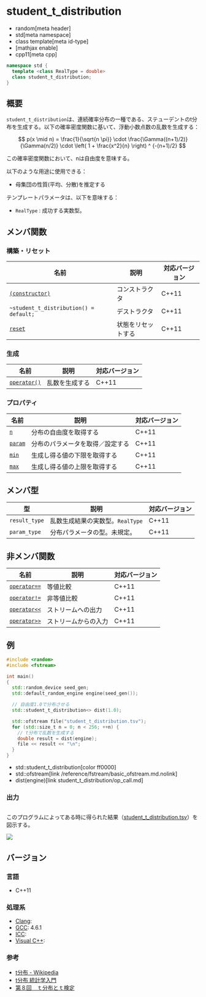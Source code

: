 # student_t_distribution
* random[meta header]
* std[meta namespace]
* class template[meta id-type]
* [mathjax enable]
* cpp11[meta cpp]

```cpp
namespace std {
  template <class RealType = double>
  class student_t_distribution;
}
```

## 概要
`student_t_distribution`は、連続確率分布の一種である、ステューデントのt分布を生成する。以下の確率密度関数に基いて、浮動小数点数の乱数を生成する：

$$ p(x \mid n) = \frac{1}{\sqrt{n \pi}} \cdot \frac{\Gamma((n+1)/2)}{\Gamma(n/2)} \cdot \left( 1 + \frac{x^2}{n} \right) ^ {-(n+1)/2} $$

この確率密度関数において、nは自由度を意味する。


以下のような用途に使用できる：

- 母集団の性質(平均、分散)を推定する


テンプレートパラメータは、以下を意味する：

- `RealType` : 成功する実数型。


## メンバ関数
### 構築・リセット

| 名前 | 説明 | 対応バージョン |
|-----------------------------------------------------------------------|--------------------|-------|
| [`(constructor)`](student_t_distribution/op_constructor.md) | コンストラクタ     | C++11 |
| `~student_t_distribution() = default;`                                | デストラクタ       | C++11 |
| [`reset`](student_t_distribution/reset.md)                          | 状態をリセットする | C++11 |


### 生成

| 名前 | 説明 | 対応バージョン |
|-----------------------------------------------------|----------------|-------|
| [`operator()`](student_t_distribution/op_call.md) | 乱数を生成する | C++11 |


### プロパティ

| 名前 | 説明 | 対応バージョン |
|----------------------------------------------|----------------------------------|-------|
| [`n`](student_t_distribution/n.md)         | 分布の自由度を取得する           | C++11 |
| [`param`](student_t_distribution/param.md) | 分布のパラメータを取得／設定する | C++11 |
| [`min`](student_t_distribution/min.md)     | 生成し得る値の下限を取得する   | C++11 |
| [`max`](student_t_distribution/max.md)     | 生成し得る値の上限を取得する   | C++11 |


## メンバ型

| 型 | 説明 | 対応バージョン |
|---------------|---------------------------------|-------|
| `result_type` | 乱数生成結果の実数型。`RealType` | C++11 |
| `param_type`  | 分布パラメータの型。未規定。    | C++11 |


## 非メンバ関数

| 名前 | 説明 | 対応バージョン |
|----------------------------------------------------------|----------------------|-------|
| [`operator==`](student_t_distribution/op_equal.md)     | 等値比較             | C++11 |
| [`operator!=`](student_t_distribution/op_not_equal.md) | 非等値比較           | C++11 |
| [`operator<<`](student_t_distribution/op_ostream.md)   | ストリームへの出力   | C++11 |
| [`operator>>`](student_t_distribution/op_istream.md)   | ストリームからの入力 | C++11 |




## 例
```cpp example
#include <random>
#include <fstream>

int main()
{
  std::random_device seed_gen;
  std::default_random_engine engine(seed_gen());

  // 自由度1.0で分布させる
  std::student_t_distribution<> dist(1.0);

  std::ofstream file("student_t_distribution.tsv");
  for (std::size_t n = 0; n < 256; ++n) {
    // t分布で乱数を生成する
    double result = dist(engine);
    file << result << "\n";
  }
}
```
* std::student_t_distribution[color ff0000]
* std::ofstream[link /reference/fstream/basic_ofstream.md.nolink]
* dist(engine)[link student_t_distribution/op_call.md]

### 出力
```
```

このプログラムによってある時に得られた結果（[student_t_distribution.tsv](https://github.com/cpprefjp/image/raw/master/reference/random/student_t_distribution/student_t_distribution.tsv)）を図示する。

![](https://github.com/cpprefjp/image/raw/master/reference/random/student_t_distribution/student_t_distribution.png)


## バージョン
### 言語
- C++11

### 処理系
- [Clang](/implementation.md#clang): 
- [GCC](/implementation.md#gcc): 4.6.1
- [ICC](/implementation.md#icc): 
- [Visual C++](/implementation.md#visual_cpp): 

### 参考
- [t分布 - Wikipedia](https://ja.wikipedia.org/wiki/T%E5%88%86%E5%B8%83)
- [t分布 統計学入門](http://www.tamagaki.com/math/Statistics402.html)
- [第８回　ｔ分布とｔ検定](http://www.ipc.shimane-u.ac.jp/food/kobayasi/biometry8_2011.html)

